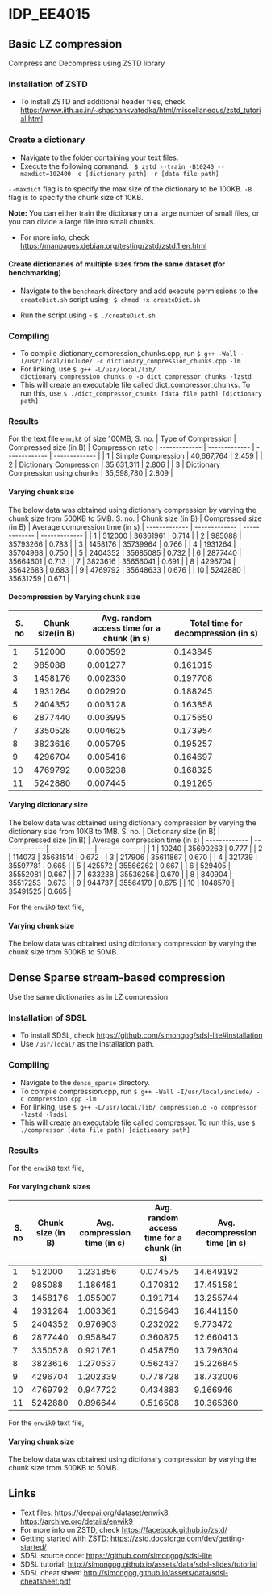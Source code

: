# IDP_EE4015

## Basic LZ compression
Compress and Decompress using ZSTD library

### Installation of ZSTD
* To install ZSTD and additional header files, check https://www.iith.ac.in/~shashankvatedka/html/miscellaneous/zstd_tutorial.html

### Create a dictionary
* Navigate to the folder containing your text files.
* Execute the following command.
``` $ zstd --train -B10240 --maxdict=102400 -o [dictionary path] -r [data file path]```

`--maxdict` flag is to specify the max size of the dictionary to be 100KB.
`-B` flag is to specify the chunk size of 10KB.

**Note:** You can either train the dictionary on a large number of small files, or you can divide a large file into small chunks.
* For more info, check https://manpages.debian.org/testing/zstd/zstd.1.en.html

#### Create dictionaries of multiple sizes from the same dataset (for benchmarking)
* Navigate to the `benchmark` directory and add execute permissions to the `createDict.sh` script using-
``` $ chmod +x createDict.sh ```

* Run the script using -
    ``` $ ./createDict.sh ```

### Compiling
* To compile dictionary_compression_chunks.cpp, run
    ```$ g++ -Wall -I/usr/local/include/ -c dictionary_compression_chunks.cpp -lm```
* For linking, use
    ```$ g++ -L/usr/local/lib/ dictionary_compression_chunks.o -o dict_compressor_chunks -lzstd```
* This will create an executable file called dict_compressor_chunks. To run this, use
    ```$ ./dict_compressor_chunks [data file path] [dictionary path]```

### Results

For the text file `enwik8` of size 100MB,
S. no. | Type of Compression  | Compressed size (in B) | Compression ratio
| ------------- | ------------- | ------------- | ------------- |
| 1 | Simple Compression | 40,667,764 | 2.459 |
| 2 | Dictionary Compression | 35,631,311 | 2.806 |
| 3 | Dictionary Compression using chunks | 35,598,780 | 2.809 |

#### Varying chunk size
The below data was obtained using dictionary compression by varying the chunk size from 500KB to 5MB.
S. no. | Chunk size (in B)  | Compressed size (in B) | Average compression time (in s)
| ------------- | ------------- | ------------- | ------------- |
| 1 | 512000 | 36361961 | 0.714 |
| 2 | 985088  | 35793266 | 0.783 |
| 3 | 1458176 | 35739964 | 0.766 |
| 4 | 1931264 | 35704968 | 0.750 |
| 5 | 2404352 | 35685085 | 0.732 |
| 6 | 2877440 | 35664601 | 0.713 |
| 7 | 3823616 | 35656041 | 0.691 |
| 8 | 4296704 | 35642683 | 0.683 |
| 9 |  4769792 | 35648633 | 0.676 |
| 10 | 5242880 | 35631259 | 0.671 |

#### Decompression by Varying chunk size

|S. no|Chunk size(in B) |Avg. random access time for a chunk (in s)| Total time for decompression (in s)| 
| ------------- | ------------- | ------------- | ------------- |
|1| 512000  |0.000592  |0.143845 |
|2| 985088  | 0.001277 |0.161015 |
|3|1458176 | 0.002330 |0.197708 |
|4|1931264 | 0.002920 |0.188245 |
|5|2404352 |0.003128  | 0.163858|
|6| 2877440| 0.003995 | 0.175650|
|7| 3350528| 0.004625 |0.173954 |
|8|3823616 | 0.005795 |0.195257 |
|9|4296704 | 0.005416 | 0.164697|
|10|4769792 | 0.006238 | 0.168325|
|11|5242880 | 0.007445 | 0.191265|

#### Varying dictionary size
The below data was obtained using dictionary compression by varying the dictionary size from 10KB to 1MB.
S. no. | Dictionary size (in B)  | Compressed size (in B) | Average compression time (in s)
| ------------- | ------------- | ------------- | ------------- |
| 1 | 10240 | 35690263 | 0.777 |
| 2 | 114073 | 35631514 | 0.672 |
| 3 | 217906 | 35611867 | 0.670 |
| 4 | 321739 | 35597781 |  0.665 |
| 5 | 425572 | 35566262 | 0.667 |
| 6 | 529405 | 35552081 |  0.667 |
| 7 | 633238  | 35536256 | 0.670 |
| 8 |  840904 | 35517253 | 0.673 |
| 9 | 944737 | 35564179 | 0.675 |
| 10 | 1048570 | 35491525 | 0.665 |

For the `enwik9` text file,
#### Varying chunk size
The below data was obtained using dictionary compression by varying the chunk size from 500KB to 50MB.

## Dense Sparse stream-based compression
Use the same dictionaries as in LZ compression

### Installation of SDSL
* To install SDSL, check https://github.com/simongog/sdsl-lite#installation
* Use `/usr/local/` as the installation path.

### Compiling
* Navigate to the `dense_sparse` directory.
* To compile compression.cpp, run
    ```$ g++ -Wall -I/usr/local/include/ -c compression.cpp -lm```
* For linking, use
    ```$ g++ -L/usr/local/lib/ compression.o -o compressor -lzstd -lsdsl```
* This will create an executable file called compressor. To run this, use
    ```$ ./compressor [data file path] [dictionary path]```

### Results
For the `enwik8` text file,
####  For varying chunk sizes
|S. no| Chunk size (in B) | Avg. compression time (in s) | Avg. random access time for a chunk (in s) | Avg. decompression time (in s)|
| ------------- | ------------- | ------------- | ------------- |-----------|
|1|512000   |1.231856 |0.074575 | 14.649192|
|2| 985088  |1.186481 | 0.170812|17.451581 |
|3|1458176 |1.055007 | 0.191714|13.255744 |
|4|1931264 | 1.003361| 0.315643|16.441150 |
|5| 2404352|0.976903 | 0.232022| 9.773472  |
|6| 2877440| 0.958847| 0.360875| 12.660413|
|7|3350528 |0.921761 | 0.458750|13.796304 |
|8|3823616 |1.270537 | 0.562437| 15.226845|
|9| 4296704|1.202339 | 0.778728|18.732006 |
|10|4769792 | 0.947722| 0.434883| 9.166946  |
|11|5242880 | 0.896644| 0.516508|10.365360 |

For the `enwik9` text file,
#### Varying chunk size
The below data was obtained using dictionary compression by varying the chunk size from 500KB to 50MB.

## Links
* Text files: https://deepai.org/dataset/enwik8, https://archive.org/details/enwik9
* For more info on ZSTD, check https://facebook.github.io/zstd/
* Getting started with ZSTD: https://zstd.docsforge.com/dev/getting-started/
* SDSL source code: https://github.com/simongog/sdsl-lite
* SDSL tutorial: http://simongog.github.io/assets/data/sdsl-slides/tutorial
* SDSL cheat sheet: http://simongog.github.io/assets/data/sdsl-cheatsheet.pdf

